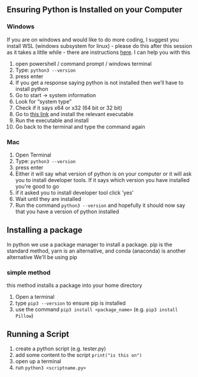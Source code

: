 
## Ensuring Python is Installed on your Computer
### Windows
If you are on windows and would like to do more coding, I suggest you install WSL (windows subsystem for linux) - please do this after this session as it takes a little while - there are instructions [here](https://github.com/lewagon/data-setup/blob/master/WINDOWS.md). I can help you with this

1. open powershell / command prompt / windows terminal
2. Type:
``` python3 --version ```  
3. press enter
4. If you get a response saying python is not installed then we’ll have to install python
5. Go to start → system information
6. Look for “system type”
7. Check if it says x64 or x32 (64 bit or 32 bit)
8. Go to [this link](https://www.python.org/downloads/windows/) and install the relevant executable
9. Run the executable and install
10. Go back to the terminal and type the command again



### Mac

1. Open Terminal
2. Type:
``` python3 --version ```  
3. press enter
4. Either it will say what version of python is on your computer or it will ask you to install developer tools. If it says which version you have installed you're good to go
5. if it asked you to install developer tool click 'yes'
6. Wait until they are installed
7. Run the command ```python3 --version``` and hopefully it should now say that you have a version of python installed



## Installing a package
In python we use a package manager to install a package. pip is the standard method, yarn is an alternative, and conda (anaconda) is another alternative
We'll be using pip

### simple method
this method installs a package into your home directory
1. Open a terminal
2. type ```pip3 --version``` to ensure pip is installed
3. use the command ```pip3 install <package_name>``` (e.g. ```pip3 install Pillow```)


## Running a Script

1. create a python script (e.g. tester.py)
2. add some content to the script ```print("is this on")```
3. open up a terminal
4. run ```python3 <scriptname.py>```

